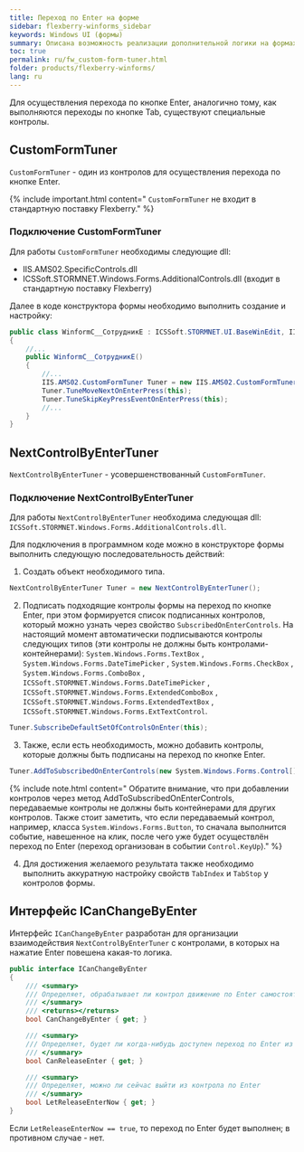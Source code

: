 ```yaml
---
title: Переход по Enter на форме
sidebar: flexberry-winforms_sidebar
keywords: Windows UI (формы)
summary: Описана возможность реализации дополнительной логики на формах, например, обработки нажатия определенных клавиш, путём создания пользовательских FormTuner-ов  
toc: true
permalink: ru/fw_custom-form-tuner.html
folder: products/flexberry-winforms/
lang: ru
---
```


<!-- Данная статья ещё редактируется -->

Для осуществления перехода по кнопке Enter, аналогично тому, как выполняются переходы по кнопке Tab, существуют специальные контролы.

## CustomFormTuner
`CustomFormTuner` - один из контролов для осуществления перехода по кнопке Enter.

{% include important.html content="
`CustomFormTuner` не входит в стандартную поставку Flexberry." %}


### Подключение CustomFormTuner
Для работы `CustomFormTuner` необходимы следующие dll:
* IIS.AMS02.SpecificControls.dll
* ICSSoft.STORMNET.Windows.Forms.AdditionalControls.dll (входит в стандартную поставку Flexberry)

Далее в коде конструктора формы необходимо выполнить создание и настройку:

```csharp
public class WinformC__СотрудникE : ICSSoft.STORMNET.UI.BaseWinEdit, IIS.TryDOEPOnEnter.DPDIC__СотрудникE
{
	//...
	public WinformC__СотрудникE()
	{
		//...
		IIS.AMS02.CustomFormTuner Tuner = new IIS.AMS02.CustomFormTuner();
		Tuner.TuneMoveNextOnEnterPress(this);
		Tuner.TuneSkipKeyPressEventOnEnterPress(this);
		//...
	}
}
```

## NextControlByEnterTuner
`NextControlByEnterTuner` - усовершенствованный `CustomFormTuner`.

### Подключение NextControlByEnterTuner
Для работы `NextControlByEnterTuner` необходима следующая dll: `ICSSoft.STORMNET.Windows.Forms.AdditionalControls.dll`.

Для подключения в программном коде можно в конструкторе формы выполнить следующую последовательность действий: 

1) Создать объект необходимого типа.

```csharp
NextControlByEnterTuner Tuner = new NextControlByEnterTuner();
```

2) Подписать подходящие контролы формы на переход по кнопке Enter, при этом формируется список подписанных контролов, который можно узнать через свойство `SubscribedOnEnterControls`. На настоящий момент автоматически подписываются контролы следующих типов (эти контролы не должны быть контролами-контейнерами): `System.Windows.Forms.TextBox` , `System.Windows.Forms.DateTimePicker` , `System.Windows.Forms.CheckBox` , `System.Windows.Forms.ComboBox` , `ICSSoft.STORMNET.Windows.Forms.DateTimePicker` , `ICSSoft.STORMNET.Windows.Forms.ExtendedComboBox` , `ICSSoft.STORMNET.Windows.Forms.ExtendedTextBox` , `ICSSoft.STORMNET.Windows.Forms.ExtTextControl`.

```csharp
Tuner.SubscribeDefaultSetOfControlsOnEnter(this);
```

3) Также, если есть необходимость, можно добавить контролы, которые должны быть подписаны на переход по кнопке Enter.

```csharp
Tuner.AddToSubscribedOnEnterControls(new System.Windows.Forms.Control[] {lsvРезультат, btnНайти};
```

{% include note.html content="
Обратите внимание, что при добавлении контролов через метод AddToSubscribedOnEnterControls, передаваемые контролы не должны быть контейнерами для других контролов. Также стоит заметить, что если передаваемый контрол, например, класса `System.Windows.Forms.Button`, то сначала выполнится событие, навешенное на клик, после чего уже будет осуществлён переход по Enter (переход организован в событии `Control.KeyUp`)." %}


4) Для достижения желаемого результата также необходимо выполнить аккуратную настройку свойств `TabIndex` и `TabStop` у контролов формы.

## Интерфейс ICanChangeByEnter
Интерфейс `ICanChangeByEnter` разработан для организации взаимодействия `NextControlByEnterTuner` с контролами, в которых на нажатие Enter повешена какая-то логика.

```csharp
public interface ICanChangeByEnter
{
	/// <summary>
	/// Определяет, обрабатывает ли контрол движение по Enter самостоятельно
	/// </summary>
	/// <returns></returns>
	bool CanChangeByEnter { get; }

	/// <summary>
	/// Определяет, будет ли когда-нибудь доступен переход по Enter из контрола
	/// </summary>
	bool CanReleaseEnter { get; }

	/// <summary>
	/// Определяет, можно ли сейчас выйти из контрола по Enter
	/// </summary>
	bool LetReleaseEnterNow { get; }
}
```

Если `LetReleaseEnterNow == true`, то переход по Enter будет выполнен; в противном случае - нет.